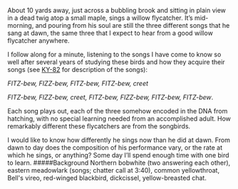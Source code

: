 About 10 yards away, just across a bubbling brook and sitting in plain view in a dead twig atop a small maple, sings a willow flycatcher. It’s mid-morning, and pouring from his soul are still the three different songs that he sang at dawn, the same three that I expect to hear from a good willow flycatcher anywhere. 

I follow along for a minute, listening to the songs I have come to know so well after several years of studying these birds and how they acquire their songs (see [KY-82](http://listeningtoacontinentsing.com/recording.php?page=KY-82) for description of the songs): 

_FITZ-bew, FIZZ-bew, FITZ-bew, FITZ-bew, creet_ 

_FITZ-bew, FIZZ-bew, creet, FITZ-bew, FIZZ-bew, FITZ-bew, FITZ-bew_. 

Each song plays out, each of the three somehow encoded in the DNA from hatching, with no special learning needed from an accomplished adult. How remarkably different these flycatchers are from the songbirds. 

I would like to know how differently he sings now than he did at dawn. From dawn to day does the composition of his performance vary, or the rate at which he sings, or anything? Some day I’ll spend enough time with one bird to learn.
#####Background
Northern bobwhite (two answering each other), eastern meadowlark (songs; chatter call at 3:40), common yellowthroat, Bell's vireo, red-winged blackbird, dickcissel, yellow-breasted chat.
